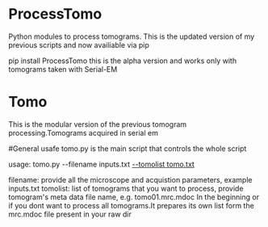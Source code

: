 # ProcessTomo
Python modules to process tomograms. This is the updated version of my previous scripts and now availiable via pip

pip install ProcessTomo
this is the alpha version and works only with tomograms taken with Serial-EM


# Tomo
This is the modular version of the previous tomogram processing.Tomograms acquired in serial em

#General usafe
tomo.py is the main script that controls the whole script

usage: tomo.py --filename inputs.txt [--tomolist tomo.txt](optional)

filename: provide all the microscope and acquistion parameters, example inputs.txt
tomolist: list of tomograms that you want to process, provide tomogram's meta data file name, e.g. tomo01.mrc.mdoc
In the beginning or if you dont want to process all tomograms.It prepares its own list form the mrc.mdoc file present in your raw dir
